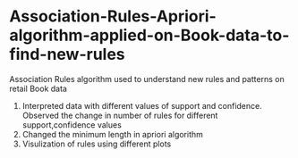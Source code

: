 # Association-Rules-Apriori-algorithm-applied-on-Book-data-to-find-new-rules
Association Rules algorithm used to understand new rules and patterns on retail Book data
1) Interpreted data with different values of support and confidence. Observed the change in number of rules for different support,confidence values
2) Changed the minimum length in apriori algorithm
3) Visulization of rules using different plots 
